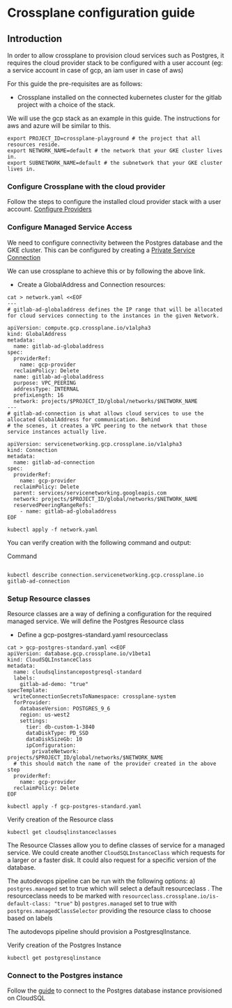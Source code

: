 # Crossplane configuration guide

## Introduction

In order to allow crossplane to provision cloud services such as Postgres, it requires the cloud provider stack to be configured with a user account (eg: a service account in case of gcp, an iam user in case of aws)

For this guide the pre-requisites are as follows:

- Crossplane installed on the connected kubernetes cluster for the gitlab project with a choice of the stack.

We will use the gcp stack as an example in this guide. The instructions for aws and azure will be similar to this.

```
export PROJECT_ID=crossplane-playground # the project that all resources reside.
export NETWORK_NAME=default # the network that your GKE cluster lives in.
export SUBNETWORK_NAME=default # the subnetwork that your GKE cluster lives in.
```

### Configure Crossplane with the cloud provider

Follow the steps to configure the installed cloud provider stack with a user account.
[Configure Providers](https://crossplane.io/docs/v0.4/cloud-providers.html)

### Configure Managed Service Access

We need to configure connectivity between the Postgres database and the GKE cluster. This can be configured by creating a [Private Service Connection](https://cloud.google.com/vpc/docs/configure-private-services-access)

We can use crossplane to achieve this or by following the above link.

- Create a GlobalAddress and Connection resources:

```
cat > network.yaml <<EOF
---
# gitlab-ad-globaladdress defines the IP range that will be allocated for cloud services connecting to the instances in the given Network.

apiVersion: compute.gcp.crossplane.io/v1alpha3
kind: GlobalAddress
metadata:
  name: gitlab-ad-globaladdress
spec:
  providerRef:
    name: gcp-provider
  reclaimPolicy: Delete
  name: gitlab-ad-globaladdress
  purpose: VPC_PEERING
  addressType: INTERNAL
  prefixLength: 16
  network: projects/$PROJECT_ID/global/networks/$NETWORK_NAME
---
# gitlab-ad-connection is what allows cloud services to use the allocated GlobalAddress for communication. Behind
# the scenes, it creates a VPC peering to the network that those service instances actually live.

apiVersion: servicenetworking.gcp.crossplane.io/v1alpha3
kind: Connection
metadata:
  name: gitlab-ad-connection
spec:
  providerRef:
    name: gcp-provider
  reclaimPolicy: Delete
  parent: services/servicenetworking.googleapis.com
  network: projects/$PROJECT_ID/global/networks/$NETWORK_NAME
  reservedPeeringRangeRefs:
    - name: gitlab-ad-globaladdress
EOF

kubectl apply -f network.yaml
```

You can verify creation with the following command and output:

Command

```

kubectl describe connection.servicenetworking.gcp.crossplane.io gitlab-ad-connection
```

### Setup Resource classes

Resource classes are a way of defining a configuration for the required managed service. We will define the Postgres Resource class

- Define a gcp-postgres-standard.yaml resourceclass

```
cat > gcp-postgres-standard.yaml <<EOF
apiVersion: database.gcp.crossplane.io/v1beta1
kind: CloudSQLInstanceClass
metadata:
  name: cloudsqlinstancepostgresql-standard
  labels:
    gitlab-ad-demo: "true"
specTemplate:
  writeConnectionSecretsToNamespace: crossplane-system
  forProvider:
    databaseVersion: POSTGRES_9_6
    region: us-west2
    settings:
      tier: db-custom-1-3840
      dataDiskType: PD_SSD
      dataDiskSizeGb: 10
      ipConfiguration:
        privateNetwork: projects/$PROJECT_ID/global/networks/$NETWORK_NAME
  # this should match the name of the provider created in the above step
  providerRef:
    name: gcp-provider
  reclaimPolicy: Delete
EOF

kubectl apply -f gcp-postgres-standard.yaml

```

Verify creation of the Resource class

```
kubectl get cloudsqlinstanceclasses
```

The Resource Classes allow you to define classes of service for a managed service. We could create another `CloudSQLInstanceClass` which requests for a larger or a faster disk. It could also request for a specific version of the database.

The autodevops pipeline can be run with the following options:
a) `postgres.managed` set to true which will select a default resourceclass . The resourceclass needs to be marked with `resourceclass.crossplane.io/is-default-class: "true"`
b) `postgres.managed` set to true with `postgres.managedClassSelector` providing the resource class to choose based on labels

The autodevops pipeline should provision a PostgresqlInstance.

Verify creation of the Postgres Instance

```
kubectl get postgresqlinstance
```

### Connect to the Postgres instance

Follow the [guide](https://cloud.google.com/sql/docs/postgres/connect-kubernetes-engine) to connect to the Postgres database instance provisioned on CloudSQL
